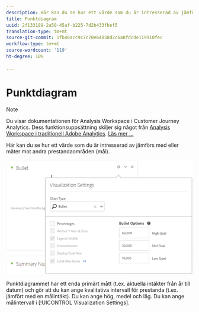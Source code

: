 ```yaml
---
description: Här kan du se hur ett värde som du är intresserad av jämförs med eller mäter mot andra prestandaområden (mål).
title: Punktdiagram
uuid: 2f133189-2a50-45af-b225-7d2b433fbef5
translation-type: tm+mt
source-git-commit: 1fb46acc9c7c70e64058d2c6a8fdcde119910fec
workflow-type: tm+mt
source-wordcount: '119'
ht-degree: 10%

---
```



# Punktdiagram

>[!NOTE]
>
>Du visar dokumentationen för Analysis Workspace i Customer Journey Analytics. Dess funktionsuppsättning skiljer sig något från [Analysis Workspace i traditionell Adobe Analytics](https://docs.adobe.com/content/help/en/analytics/analyze/analysis-workspace/home.html). [Läs mer …](/help/getting-started/cja-aa.md)

Här kan du se hur ett värde som du är intresserad av jämförs med eller mäter mot andra prestandaområden (mål).

![](assets/bullet-image.png)

Punktdiagrammet har ett enda primärt mått (t.ex. aktuella intäkter från år till datum) och gör att du kan ange kvalitativa intervall för prestanda (t.ex. jämfört med en målintäkt). Du kan ange hög, medel och låg. Du kan ange målintervall i [!UICONTROL Visualization Settings].
